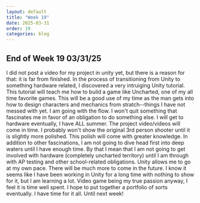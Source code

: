 ```yaml
---
layout: default
title: "Week 19"
date: 2025-03-31
order: 19
categories: blog
---
```


## End of Week 19 03/31/25
I did not post a video for my project in unity yet, but there is a reason for that: it is far from finished. In the process of transitioning from Unity to something hardware related, I discovered a very intruiging Unity tutorial. This tutorial will teach me how to build a game like Uncharted, one of my all time favorite games. This will be a good use of my time as the man gets into how to design characters and mechanics from stratch--things I have not messed with yet. I am going with the flow. I won't quit something that fascinates me in favor of an obligation to do something else. I will get to hardware eventually, I have ALL summer. The project video/videos will come in time. I probably won't show the original 3rd person shooter until it is slightly more polished. This polish will come with greater knowledge. In addition to other fascinations, I am not going to dive head first into deep waters until I have enough time. By that I mean that I am not going to get involved with hardware (completely uncharted territory) until I am through with AP testing and other school-related obligations. Unity allows me to go at my own pace. There will be much more to come in the future. I know it seems like I have been working in Unity for a long time with nothing to show for it, but I am learning a lot. Video game being my true passion anyway, I feel it is time well spent. I hope to put together a portfolio of sorts eventually. I have time for it all. Until next week!